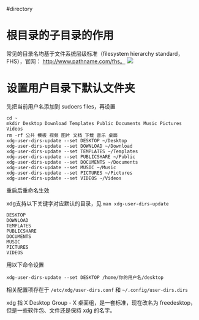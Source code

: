 #directory
# 根目录的子目录的作用
常见的目录名均基于文件系统层级标准（filesystem hierarchy standard，FHS），官网：
http://www.pathname.com/fhs。
![](https://illyber-images.oss-cn-chengdu.aliyuncs.com/202301281946409.png)

# 设置用户目录下默认文件夹

先把当前用户名添加到 sudoers files，再设置

```shell
cd ~
mkdir Desktop Download Templates Public Documents Music Pictures Videos
rm -rf 公共 模板 视频 图片 文档 下载 音乐 桌面
xdg-user-dirs-update --set DESKTOP ~/Desktop
xdg-user-dirs-update --set DOWNLOAD ~/Download
xdg-user-dirs-update --set TEMPLATES ~/Templates
xdg-user-dirs-update --set PUBLICSHARE ~/Public
xdg-user-dirs-update --set DOCUMENTS ~/Documents
xdg-user-dirs-update --set MUSIC ~/Music
xdg-user-dirs-update --set PICTURES ~/Pictures
xdg-user-dirs-update --set VIDEOS ~/Videos
```

重启后重命名生效

xdg支持以下关键字对应默认的目录，见 `man xdg-user-dirs-update`

```shell
DESKTOP
DOWNLOAD
TEMPLATES
PUBLICSHARE
DOCUMENTS
MUSIC
PICTURES
VIDEOS
```

用以下命令设置

```shell
xdg-user-dirs-update --set DESKTOP /home/你的用户名/desktop
```

相关配置项存在于 `/etc/xdg/user-dirs.conf` 和 `~/.config/user-dirs.dirs`

xdg 指 X Desktop Group - X 桌面组，是一套标准，现在改名为 freedesktop，但是一些软件包、文件还是保持 xdg 的名字。

